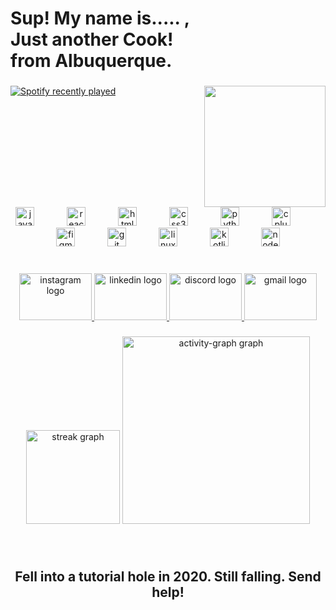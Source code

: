 <h1 align="left">Sup! My name is..... ,<br>Just another  Cook!<br> from Albuquerque.</h1>

###

<img align="right" height="194" src="https://media.giphy.com/media/v1.Y2lkPTc5MGI3NjExOXp3cDY0d3cxcWZhYjJwaGkxZjl3YWVkY3c5NHlraWlmc3VucnNzdCZlcD12MV9naWZzX3NlYXJjaCZjdD1n/R3S6MfUoKvBVS/giphy.gif"  />

###

<div align="left">
  <a href="https://open.spotify.com/user/31fws6jr3y52olu7ouophn34yg3m">
    <img src="https://spotify-recently-played-readme.vercel.app/api?user=31fws6jr3y52olu7ouophn34yg3m&count=4" alt="Spotify recently played"  />
  </a>
</div>

###

<br clear="both">

<div align="center">
  <img src="https://cdn.jsdelivr.net/gh/devicons/devicon/icons/javascript/javascript-original.svg" height="30" alt="javascript logo"  />
  <img width="44" />
  <img src="https://cdn.jsdelivr.net/gh/devicons/devicon/icons/react/react-original.svg" height="30" alt="react logo"  />
  <img width="44" />
  <img src="https://cdn.jsdelivr.net/gh/devicons/devicon/icons/html5/html5-original.svg" height="30" alt="html5 logo"  />
  <img width="44" />
  <img src="https://cdn.jsdelivr.net/gh/devicons/devicon/icons/css3/css3-original.svg" height="30" alt="css3 logo"  />
  <img width="44" />
  <img src="https://cdn.jsdelivr.net/gh/devicons/devicon/icons/python/python-original.svg" height="30" alt="python logo"  />
  <img width="44" />
  <img src="https://cdn.jsdelivr.net/gh/devicons/devicon/icons/cplusplus/cplusplus-original.svg" height="30" alt="cplusplus logo"  />
  <img width="44" />
  <img src="https://cdn.jsdelivr.net/gh/devicons/devicon/icons/figma/figma-original.svg" height="30" alt="figma logo"  />
  <img width="44" />
  <img src="https://cdn.jsdelivr.net/gh/devicons/devicon/icons/git/git-original.svg" height="30" alt="git logo"  />
  <img width="44" />
  <img src="https://cdn.jsdelivr.net/gh/devicons/devicon/icons/linux/linux-original.svg" height="30" alt="linux logo"  />
  <img width="44" />
  <img src="https://cdn.jsdelivr.net/gh/devicons/devicon/icons/kotlin/kotlin-original.svg" height="30" alt="kotlin logo"  />
  <img width="44" />
  <img src="https://cdn.jsdelivr.net/gh/devicons/devicon/icons/nodejs/nodejs-original.svg" height="30" alt="nodejs logo"  />
</div>

###

<br clear="both">

<div align="center">
  <a href="https://www.instagram.com/devanshh07_/?hl=en" target="_blank">
    <img src="https://raw.githubusercontent.com/maurodesouza/profile-readme-generator/master/src/assets/icons/social/instagram/default.svg" width="116" height="75" alt="instagram logo"  />
  </a>
  <a href="https://www.linkedin.com/in/devansh-chaudharyy/" target="_blank">
    <img src="https://raw.githubusercontent.com/maurodesouza/profile-readme-generator/master/src/assets/icons/social/linkedin/default.svg" width="116" height="75" alt="linkedin logo"  />
  </a>
  <a href="https://discordapp.com/users/iblamesaven" target="_blank">
    <img src="https://raw.githubusercontent.com/maurodesouza/profile-readme-generator/master/src/assets/icons/social/discord/default.svg" width="116" height="75" alt="discord logo"  />
  </a>
  <a href="https://devanshchaudharycodes.netlify.app/" target="_blank">
    <img src="https://raw.githubusercontent.com/maurodesouza/profile-readme-generator/master/src/assets/icons/social/gmail/default.svg" width="116" height="75" alt="gmail logo"  />
  </a>
</div>

###

<div align="center">
  <img src="https://streak-stats.demolab.com?user=savenop&locale=en&mode=daily&theme=dracula&hide_border=false&border_radius=5&order=3" height="150" alt="streak graph"  />
  <img src="https://github-readme-activity-graph.vercel.app/graph?username=savenop&radius=16&theme=react&area=true&order=5" height="300" alt="activity-graph graph"  />
</div>

###

<br clear="both">

<h2 align="center">Fell into a tutorial hole in 2020. Still falling. Send help!</h2>

###
